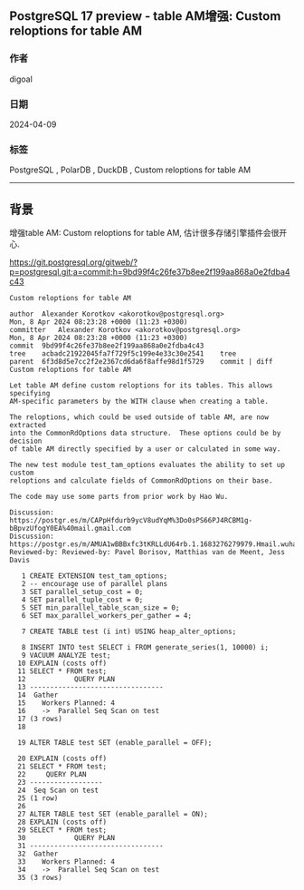 ## PostgreSQL 17 preview - table AM增强: Custom reloptions for table AM  
                                                                                                         
### 作者                                                                                                            
digoal                                                                                                          
                                                                                                      
### 日期                                                                                                       
2024-04-09                                                                                              
                                                                                                                  
### 标签                                                                                  
PostgreSQL , PolarDB , DuckDB , Custom reloptions for table AM    
                                                                                                                  
----                                                                                                                  
                                                                                                                  
## 背景        
增强table AM: Custom reloptions for table AM, 估计很多存储引擎插件会很开心.   
   
https://git.postgresql.org/gitweb/?p=postgresql.git;a=commit;h=9bd99f4c26fe37b8ee2f199aa868a0e2fdba4c43  
```  
Custom reloptions for table AM  
  
author	Alexander Korotkov <akorotkov@postgresql.org>	  
Mon, 8 Apr 2024 08:23:28 +0000 (11:23 +0300)  
committer	Alexander Korotkov <akorotkov@postgresql.org>	  
Mon, 8 Apr 2024 08:23:28 +0000 (11:23 +0300)  
commit	9bd99f4c26fe37b8ee2f199aa868a0e2fdba4c43  
tree	acbadc21922045fa7f729f5c199e4e33c30e2541	tree  
parent	6f3d8d5e7cc2f2e2367cd6da6f8affe98d1f5729	commit | diff  
Custom reloptions for table AM  
  
Let table AM define custom reloptions for its tables. This allows specifying  
AM-specific parameters by the WITH clause when creating a table.  
  
The reloptions, which could be used outside of table AM, are now extracted  
into the CommonRdOptions data structure.  These options could be by decision  
of table AM directly specified by a user or calculated in some way.  
  
The new test module test_tam_options evaluates the ability to set up custom  
reloptions and calculate fields of CommonRdOptions on their base.  
  
The code may use some parts from prior work by Hao Wu.  
  
Discussion: https://postgr.es/m/CAPpHfdurb9ycV8udYqM%3Do0sPS66PJ4RCBM1g-bBpvzUfogY0EA%40mail.gmail.com  
Discussion: https://postgr.es/m/AMUA1wBBBxfc3tKRLLdU64rb.1.1683276279979.Hmail.wuhao%40hashdata.cn  
Reviewed-by: Reviewed-by: Pavel Borisov, Matthias van de Meent, Jess Davis  
```  
   
```    
   1 CREATE EXTENSION test_tam_options;  
   2 -- encourage use of parallel plans  
   3 SET parallel_setup_cost = 0;  
   4 SET parallel_tuple_cost = 0;  
   5 SET min_parallel_table_scan_size = 0;  
   6 SET max_parallel_workers_per_gather = 4;  
  
   7 CREATE TABLE test (i int) USING heap_alter_options;  
  
   8 INSERT INTO test SELECT i FROM generate_series(1, 10000) i;  
   9 VACUUM ANALYZE test;  
  10 EXPLAIN (costs off)  
  11 SELECT * FROM test;  
  12            QUERY PLAN              
  13 ---------------------------------  
  14  Gather  
  15    Workers Planned: 4  
  16    ->  Parallel Seq Scan on test  
  17 (3 rows)  
  18   
  
  19 ALTER TABLE test SET (enable_parallel = OFF);  
  
  20 EXPLAIN (costs off)  
  21 SELECT * FROM test;  
  22     QUERY PLAN      
  23 ------------------  
  24  Seq Scan on test  
  25 (1 row)  
  26   
  27 ALTER TABLE test SET (enable_parallel = ON);  
  28 EXPLAIN (costs off)  
  29 SELECT * FROM test;  
  30            QUERY PLAN              
  31 ---------------------------------  
  32  Gather  
  33    Workers Planned: 4  
  34    ->  Parallel Seq Scan on test  
  35 (3 rows)  
```    
    
     
